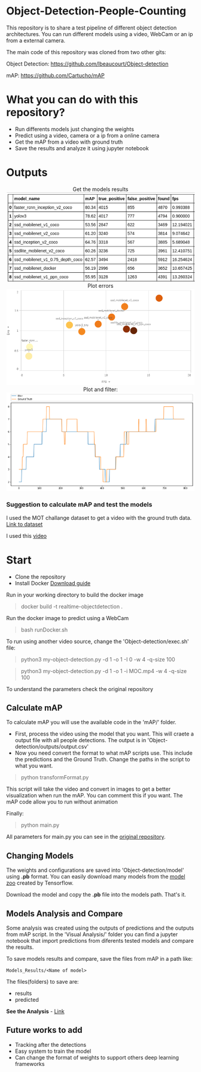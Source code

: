 # Object-Detection-People-Counting
This repository is to share a test pipeline of different object detection architectures. You can run different models using a video, WebCam or an ip from a external camera.

The main code of this repository was cloned from two other gits: 

Object Detection: https://github.com/lbeaucourt/Object-detection

mAP:
https://github.com/Cartucho/mAP

# What you can do with this repository?
- Run differents models just changing the weights
- Predict using a video, camera or a ip from a online camera
- Get the mAP from a video with ground truth
- Save the results and analyze it using jupyter notebook

# Outputs
<center>Get the models results</center>
<img src="table_results.png">

<center>Plot errors</center>
<img src="FPS_erro.png">

<center>Plot and filter:</center>
<img src="filter_ppn.png">

### Suggestion to calculate mAP and test the models
I used the MOT challange dataset to get a video with the ground truth data. [Link to dataset](https://motchallenge.net/)

I used this [video](https://motchallenge.net/vis/PETS09-S2L1)

# Start

- Clone the repository
- Install Docker [Download guide](https://docs.docker.com/install/linux/docker-ce/ubuntu/#set-up-the-repository)

Run in your working directory to build the docker image
> docker build -t realtime-objectdetection .

Run the docker image to predict using a WebCam
> bash runDocker.sh

To run using another video source, change the 'Object-detection/exec.sh' file:
>python3 my-object-detection.py -d 1 -o 1 -I 0 -w 4 -q-size 100

>python3 my-object-detection.py -d 1 -o 1 -i MOC.mp4 -w 4 -q-size 100

To understand the parameters check the original repository

## Calculate mAP
To calculate mAP you will use the available code in the 'mAP/' folder.

- First, process the video using the model that you want. This will craete a output file with all people detections. The output is in 'Object-detection/outputs/output.csv'
- Now you need convert the format to what mAP scripts use. This include the predictions and the Ground Truth. Change the paths in the script to what you want.

> python transformFormat.py

This script will take the video and convert in images to get a better visualization when run the mAP. You can comment this if you want. The mAP code allow you to run without animation

Finally:
> python main.py

All parameters for main.py you can see in the [original repository](https://github.com/Cartucho/mAP).

## Changing Models
The weights and configurations are saved into 'Object-detection/model' using <strong>.pb</strong> format.
You can easily download many models from the [model zoo](https://github.com/tensorflow/models/blob/master/research/object_detection/g3doc/detection_model_zoo.md) created by Tensorflow. 

Download the model and copy the  <strong>.pb</strong> file into the models path. That's it.

## Models Analysis and Compare
Some analysis was created using the outputs of predictions and the outputs from mAP script. In the 'Visual Analysis/' folder you can find a jupyter notebook that import predictions from diferents tested models and compare the results.

To save models results and compare, save the files from mAP in a path like:

    Models_Results/<Name of model>

The files(folders) to save are:
- results
- predicted

<strong>See the Analysis</strong> - [Link](VisualAnalysis/Analysis.ipynb)

## Future works to add

- Tracking after the detections
- Easy system to train the model
- Can change the format of weights to support others deep learning frameworks

